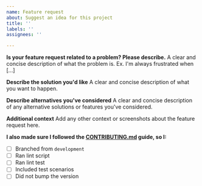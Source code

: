 ```yaml
---
name: Feature request
about: Suggest an idea for this project
title: ''
labels: ''
assignees: ''

---
```


**Is your feature request related to a problem? Please describe.**
A clear and concise description of what the problem is. Ex. I'm always frustrated when [...]

**Describe the solution you'd like**
A clear and concise description of what you want to happen.

**Describe alternatives you've considered**
A clear and concise description of any alternative solutions or features you've considered.

**Additional context**
Add any other context or screenshots about the feature request here.

**I also made sure I followed the [CONTRIBUTING.md](../../CONTRIBUTING.md) guide, so I:**

- [ ] Branched from `development`
- [ ] Ran lint script
- [ ] Ran lint test
- [ ] Included test scenarios
- [ ] Did not bump the version

